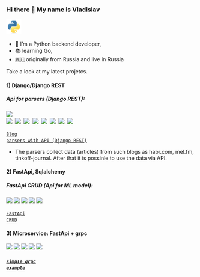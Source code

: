### Hi there 👋 My name is Vladislav

<img src="https://github.com/devicons/devicon/raw/master/icons/python/python-original.svg" alt="" width="40" height="40"/> 

- :wrench: I’m a Python backend developer,
- :books: learning Go,
- :ru: originally from Russia and live in Russia


Take a look at my latest projetcs.

#### 1) Django/Django REST

#####  Api for parsers (Django REST):

<code>![](https://img.shields.io/badge/Celery-5.3.6-green) ![](https://img.shields.io/badge/PostgreSql-lightblue) ![](https://img.shields.io/badge/Redis-red) ![](https://img.shields.io/badge/Django-5.0-lightgreen) ![](https://img.shields.io/badge/Django_REST-3.14.0-lightgreen) ![](https://img.shields.io/badge/Aiohttp-3.9.1-violet) ![](https://img.shields.io/badge/AsyncIO-3.4.3-violet) ![](https://img.shields.io/badge/Docker-blue) ![](https://img.shields.io/badge/DockerCompose-blue)</code> 

 <code>[Blog parsers with API (Django REST)](https://github.com/iriskin77/Drf_api_parsers)</code>

+ The parsers collect data (articles) from such blogs as habr.com, mel.fm, tinkoff-journal. After that it is possinle to use the data via API.


#### 2) FastApi, Sqlalchemy

##### FastApi CRUD (Api for ML model):

![](https://img.shields.io/badge/FastApi-coral) ![](https://img.shields.io/badge/PostgreSql-lightblue) ![](https://img.shields.io/badge/Tortoise-0.20.0-crimson) ![](https://img.shields.io/badge/Docker-blue) ![](https://img.shields.io/badge/DockerCompose-blue)

<code>[FastApi CRUD](https://github.com/iriskin77/api_lstm_model/)</code>


#### 3) Microservice: FastApi + grpc

![](https://img.shields.io/badge/FastApi-coral) ![](https://img.shields.io/badge/PostgreSql-lightblue) ![](https://img.shields.io/badge/grpcio-1.62.0-azure) ![](https://img.shields.io/badge/grpcio_tools-1.62.0-azure) ![](https://img.shields.io/badge/piccolo-1.3.0-lilac)

##### <code>[simple grpc example](https://github.com/iriskin77/grpc_test_example)</code>





